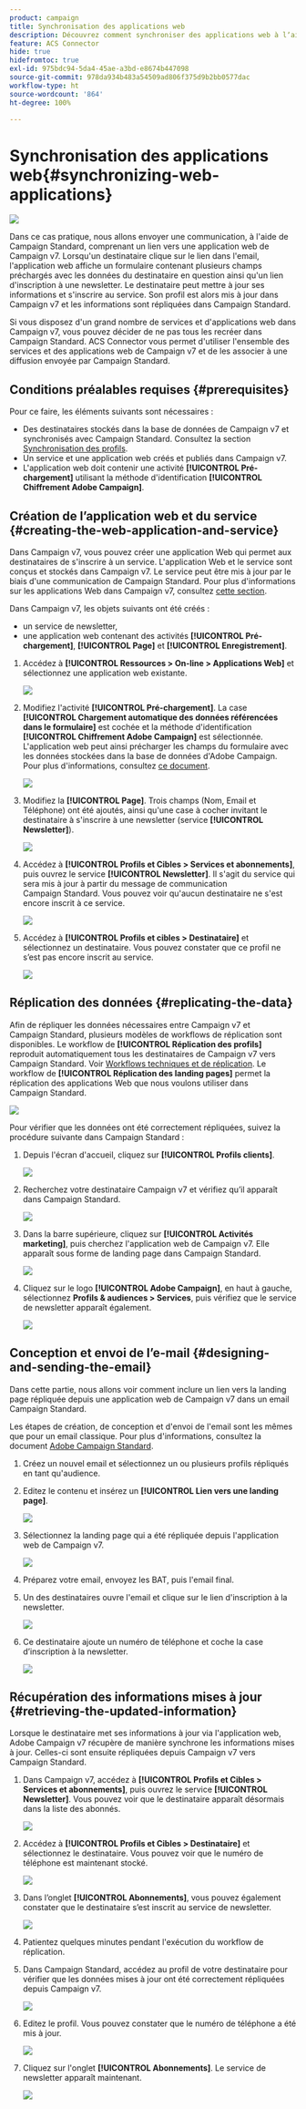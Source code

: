 ```yaml
---
product: campaign
title: Synchronisation des applications web
description: Découvrez comment synchroniser des applications web à lʼaide du connecteur ACS
feature: ACS Connector
hide: true
hidefromtoc: true
exl-id: 975bdc94-5da4-45ae-a3bd-e8674b447098
source-git-commit: 978da934b483a54509ad806f375d9b2bb0577dac
workflow-type: ht
source-wordcount: '864'
ht-degree: 100%

---
```


# Synchronisation des applications web{#synchronizing-web-applications}

![](../../assets/v7-only.svg)

Dans ce cas pratique, nous allons envoyer une communication, à l&#39;aide de Campaign Standard, comprenant un lien vers une application web de Campaign v7. Lorsqu&#39;un destinataire clique sur le lien dans l&#39;email, l&#39;application web affiche un formulaire contenant plusieurs champs préchargés avec les données du destinataire en question ainsi qu&#39;un lien d&#39;inscription à une newsletter. Le destinataire peut mettre à jour ses informations et s&#39;inscrire au service. Son profil est alors mis à jour dans Campaign v7 et les informations sont répliquées dans Campaign Standard.

Si vous disposez d&#39;un grand nombre de services et d&#39;applications web dans Campaign v7, vous pouvez décider de ne pas tous les recréer dans Campaign Standard. ACS Connector vous permet d&#39;utiliser l&#39;ensemble des services et des applications web de Campaign v7 et de les associer à une diffusion envoyée par Campaign Standard.

## Conditions préalables requises {#prerequisites}

Pour ce faire, les éléments suivants sont nécessaires :

* Des destinataires stockés dans la base de données de Campaign v7 et synchronisés avec Campaign Standard. Consultez la section [Synchronisation des profils](../../integrations/using/synchronizing-profiles.md).
* Un service et une application web créés et publiés dans Campaign v7.
* L&#39;application web doit contenir une activité **[!UICONTROL Pré-chargement]** utilisant la méthode d&#39;identification **[!UICONTROL Chiffrement Adobe Campaign]**.

## Création de lʼapplication web et du service {#creating-the-web-application-and-service}

Dans Campaign v7, vous pouvez créer une application Web qui permet aux destinataires de s&#39;inscrire à un service. L&#39;application Web et le service sont conçus et stockés dans Campaign v7. Le service peut être mis à jour par le biais d&#39;une communication de Campaign Standard. Pour plus d&#39;informations sur les applications Web dans Campaign v7, consultez [cette section](../../web/using/adding-fields-to-a-web-form.md#subscription-checkboxes).

Dans Campaign v7, les objets suivants ont été créés :

* un service de newsletter,
* une application web contenant des activités **[!UICONTROL Pré-chargement]**, **[!UICONTROL Page]** et **[!UICONTROL Enregistrement]**.

1. Accédez à **[!UICONTROL Ressources > On-line > Applications Web]** et sélectionnez une application web existante.

   ![](assets/acs_connect_lp_2.png)

1. Modifiez l&#39;activité **[!UICONTROL Pré-chargement]**. La case **[!UICONTROL Chargement automatique des données référencées dans le formulaire]** est cochée et la méthode d&#39;identification **[!UICONTROL Chiffrement Adobe Campaign]** est sélectionnée. L&#39;application web peut ainsi précharger les champs du formulaire avec les données stockées dans la base de données d&#39;Adobe Campaign. Pour plus d&#39;informations, consultez [ce document](../../web/using/publishing-a-web-form.md#pre-loading-the-form-data).

   ![](assets/acs_connect_lp_4.png)

1. Modifiez la **[!UICONTROL Page]**. Trois champs (Nom, Email et Téléphone) ont été ajoutés, ainsi qu&#39;une case à cocher invitant le destinataire à s&#39;inscrire à une newsletter (service **[!UICONTROL Newsletter]**).

   ![](assets/acs_connect_lp_3.png)

1. Accédez à **[!UICONTROL Profils et Cibles > Services et abonnements]**, puis ouvrez le service **[!UICONTROL Newsletter]**. Il s&#39;agit du service qui sera mis à jour à partir du message de communication Campaign Standard. Vous pouvez voir qu&#39;aucun destinataire ne s&#39;est encore inscrit à ce service.

   ![](assets/acs_connect_lp_5.png)

1. Accédez à **[!UICONTROL Profils et cibles > Destinataire]** et sélectionnez un destinataire. Vous pouvez constater que ce profil ne s’est pas encore inscrit au service.

   ![](assets/acs_connect_lp_6.png)

## Réplication des données {#replicating-the-data}

Afin de répliquer les données nécessaires entre Campaign v7 et Campaign Standard, plusieurs modèles de workflows de réplication sont disponibles. Le workflow de **[!UICONTROL Réplication des profils]** reproduit automatiquement tous les destinataires de Campaign v7 vers Campaign Standard. Voir [Workflows techniques et de réplication](../../integrations/using/acs-connector-principles-and-data-cycle.md#technical-and-replication-workflows). Le workflow de **[!UICONTROL Réplication des landing pages]** permet la réplication des applications Web que nous voulons utiliser dans Campaign Standard.

![](assets/acs_connect_lp_1.png)

Pour vérifier que les données ont été correctement répliquées, suivez la procédure suivante dans Campaign Standard :

1. Depuis l&#39;écran d&#39;accueil, cliquez sur **[!UICONTROL Profils clients]**.

   ![](assets/acs_connect_lp_7.png)

1. Recherchez votre destinataire Campaign v7 et vérifiez qu’il apparaît dans Campaign Standard.

   ![](assets/acs_connect_lp_8.png)

1. Dans la barre supérieure, cliquez sur **[!UICONTROL Activités marketing]**, puis cherchez l&#39;application web de Campaign v7. Elle apparaît sous forme de landing page dans Campaign Standard.

   ![](assets/acs_connect_lp_9.png)

1. Cliquez sur le logo **[!UICONTROL Adobe Campaign]**, en haut à gauche, sélectionnez **Profils &amp; audiences > Services**, puis vérifiez que le service de newsletter apparaît également.

   ![](assets/acs_connect_lp_10.png)

## Conception et envoi de lʼe-mail {#designing-and-sending-the-email}

Dans cette partie, nous allons voir comment inclure un lien vers la landing page répliquée depuis une application web de Campaign v7 dans un email Campaign Standard.

Les étapes de création, de conception et d&#39;envoi de l&#39;email sont les mêmes que pour un email classique. Pour plus d&#39;informations, consultez la document [Adobe Campaign Standard](https://experienceleague.adobe.com/docs/campaign-standard/using/campaign-standard-home.html?lang=fr).

1. Créez un nouvel email et sélectionnez un ou plusieurs profils répliqués en tant qu&#39;audience.
1. Editez le contenu et insérez un **[!UICONTROL Lien vers une landing page]**.

   ![](assets/acs_connect_lp_12.png)

1. Sélectionnez la landing page qui a été répliquée depuis l&#39;application web de Campaign v7.

   ![](assets/acs_connect_lp_13.png)

1. Préparez votre email, envoyez les BAT, puis l&#39;email final.
1. Un des destinataires ouvre l&#39;email et clique sur le lien d&#39;inscription à la newsletter.

   ![](assets/acs_connect_lp_14.png)

1. Ce destinataire ajoute un numéro de téléphone et coche la case d’inscription à la newsletter.

   ![](assets/acs_connect_lp_15.png)

## Récupération des informations mises à jour {#retrieving-the-updated-information}

Lorsque le destinataire met ses informations à jour via l&#39;application web, Adobe Campaign v7 récupère de manière synchrone les informations mises à jour. Celles-ci sont ensuite répliquées depuis Campaign v7 vers Campaign Standard.

1. Dans Campaign v7, accédez à **[!UICONTROL Profils et Cibles > Services et abonnements]**, puis ouvrez le service **[!UICONTROL Newsletter]**. Vous pouvez voir que le destinataire apparaît désormais dans la liste des abonnés.

   ![](assets/acs_connect_lp_16.png)

1. Accédez à **[!UICONTROL Profils et Cibles > Destinataire]** et sélectionnez le destinataire. Vous pouvez voir que le numéro de téléphone est maintenant stocké.

   ![](assets/acs_connect_lp_17.png)

1. Dans l’onglet **[!UICONTROL Abonnements]**, vous pouvez également constater que le destinataire s’est inscrit au service de newsletter.

   ![](assets/acs_connect_lp_18.png)

1. Patientez quelques minutes pendant l&#39;exécution du workflow de réplication.
1. Dans Campaign Standard, accédez au profil de votre destinataire pour vérifier que les données mises à jour ont été correctement répliquées depuis Campaign v7.

   ![](assets/acs_connect_lp_19.png)

1. Editez le profil. Vous pouvez constater que le numéro de téléphone a été mis à jour.

   ![](assets/acs_connect_lp_20.png)

1. Cliquez sur l&#39;onglet **[!UICONTROL Abonnements]**. Le service de newsletter apparaît maintenant.

   ![](assets/acs_connect_lp_21.png)
